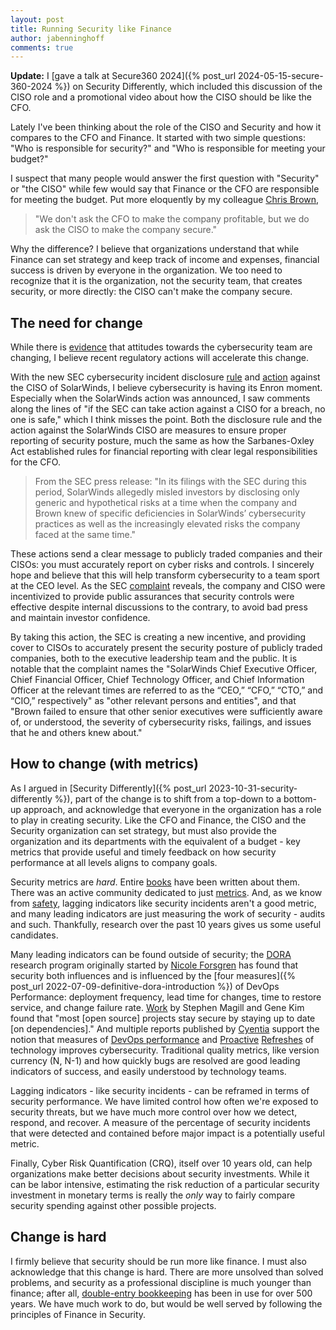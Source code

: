 ```yaml
---
layout: post
title: Running Security like Finance
author: jabenninghoff
comments: true
---
```

**Update:** I [gave a talk at Secure360 2024]({% post_url  2024-05-15-secure-360-2024 %}) on Security Differently, which included this discussion of the CISO role and a promotional video about how the CISO should be like the CFO.

Lately I've been thinking about the role of the CISO and Security and how it compares to the CFO and Finance. It started with two simple questions: "Who is responsible for security?" and "Who is responsible for meeting your budget?"

I suspect that many people would answer the first question with "Security" or "the CISO" while few would say that Finance or the CFO are responsible for meeting the budget. Put more eloquently by my colleague [Chris Brown](https://www.linkedin.com/in/chrisbrownforhire/),

> "We don't ask the CFO to make the company profitable, but we do ask the CISO to make the company secure."

Why the difference? I believe that organizations understand that while Finance can set strategy and keep track of income and expenses, financial success is driven by everyone in the organization. We too need to recognize that it is the organization, not the security team, that creates security, or more directly: the CISO can't make the company secure.

## The need for change

While there is [evidence](https://www.cybsafe.com/press/what-your-workforce-wishes-the-cyber-team-knew/) that attitudes towards the cybersecurity team are changing, I believe recent regulatory actions will accelerate this change.

With the new SEC cybersecurity incident disclosure [rule](https://www.sec.gov/news/press-release/2023-139) and [action](https://www.sec.gov/news/press-release/2023-227) against the CISO of SolarWinds, I believe cybersecurity is having its Enron moment. Especially when the SolarWinds action was announced, I saw comments along the lines of "if the SEC can take action against a CISO for a breach, no one is safe," which I think misses the point. Both the disclosure rule and the action against the SolarWinds CISO are measures to ensure proper reporting of security posture, much the same as how the Sarbanes-Oxley Act established rules for financial reporting with clear legal responsibilities for the CFO.

> From the SEC press release: "In its filings with the SEC during this period, SolarWinds allegedly misled investors by disclosing only generic and hypothetical risks at a time when the company and Brown knew of specific deficiencies in SolarWinds’ cybersecurity practices as well as the increasingly elevated risks the company faced at the same time."

These actions send a clear message to publicly traded companies and their CISOs: you must accurately report on cyber risks and controls. I sincerely hope and believe that this will help transform cybersecurity to a team sport at the CEO level. As the SEC [complaint](https://www.sec.gov/files/litigation/complaints/2023/comp-pr2023-227.pdf) reveals, the company and CISO were incentivized to provide public assurances that security controls were effective despite internal discussions to the contrary, to avoid bad press and maintain investor confidence.

By taking this action, the SEC is creating a new incentive, and providing cover to CISOs to accurately present the security posture of publicly traded companies, both to the executive leadership team and the public. It is notable that the complaint names the "SolarWinds Chief Executive Officer, Chief Financial Officer, Chief Technology Officer, and Chief Information Officer at the relevant times are referred to as the “CEO,” “CFO,” “CTO,” and “CIO,” respectively" as "other relevant persons and entities", and that "Brown failed to ensure that other senior executives were sufficiently aware of, or understood, the severity of cybersecurity risks, failings, and issues that he and others knew about."

## How to change (with metrics)

As I argued in [Security Differently]({% post_url 2023-10-31-security-differently %}), part of the change is to shift from a top-down to a bottom-up approach, and acknowledge that everyone in the organization has a role to play in creating security. Like the CFO and Finance, the CISO and the Security organization can set strategy, but must also provide the organization and its departments with the equivalent of a budget - key metrics that provide useful and timely feedback on how security performance at all levels aligns to company goals.

Security metrics are *hard*. Entire [books](https://www.goodreads.com/book/show/549267.Security_Metrics) have been written about them. There was an active community dedicated to just [metrics](https://www.securitymetrics.org). And, as we know from [safety](https://safetyofwork.com/episodes/ep74-is-a-capacity-index-a-good-replacement-for-incident-count-safety-metrics/transcript), lagging indicators like security incidents aren't a good metric, and many leading indicators are just measuring the work of security - audits and such. Thankfully, research over the past 10 years gives us some useful candidates.

Many leading indicators can be found outside of security; the [DORA](https://dora.dev/research/) research program originally started by [Nicole Forsgren](https://www.linkedin.com/in/nicolefv/) has found that security both influences and is influenced by the [four measures]({% post_url 2022-07-09-definitive-dora-introduction %}) of DevOps Performance: deployment frequency, lead time for changes, time to restore service, and change failure rate. [Work](https://www.youtube.com/watch?v=YoWkuFzEYFs) by Stephen Magill and Gene Kim found that "most [open source] projects stay secure by staying up to date [on dependencies]." And multiple reports published by [Cyentia](https://www.cyentia.com) support the notion that measures of [DevOps performance](https://www.veracode.com/sites/default/files/pdf/resources/ipapers/state-of-software-security-volume-9/index.html) and [Proactive](https://www.cisco.com/c/en/us/products/security/security-outcomes-report-vol-1.html) [Refreshes](https://www.cisco.com/c/en/us/products/security/security-outcomes-report-vol-2.html) of technology improves  cybersecurity. Traditional quality metrics, like version currency (N, N-1) and how quickly bugs are resolved are good leading indicators of success, and easily understood by technology teams.

Lagging indicators - like security incidents - can be reframed in terms of security performance. We have limited control how often we're exposed to security threats, but we have much more control over how we detect, respond, and recover. A measure of the percentage of security incidents that were detected and contained before major impact is a potentially useful metric.

Finally, Cyber Risk Quantification (CRQ), itself over 10 years old, can help organizations make better decisions about security investments. While it can be labor intensive, estimating the risk reduction of a particular security investment in monetary terms is really the *only* way to fairly compare security spending against other possible projects.

## Change is hard

I firmly believe that security should be run more like finance. I must also acknowledge that this change is hard. There are more unsolved than solved problems, and security as a professional discipline is much younger than finance; after all, [double-entry bookkeeping](https://en.wikipedia.org/wiki/Double-entry_bookkeeping) has been in use for over 500 years. We have much work to do, but would be well served by following the principles of Finance in Security.
